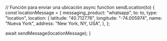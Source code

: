 // Función para enviar una ubicación
async function sendLocation(to) {
  const locationMessage = {
    messaging_product: "whatsapp",
    to: to,
    type: "location",
    location: {
      latitude: "40.712776",
      longitude: "-74.005974",
      name: "Nueva York",
      address: "New York, NY, USA",
    },
  };

  await sendMessage(locationMessage);
}